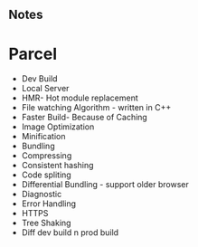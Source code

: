 ## Notes

# Parcel

- Dev Build
- Local Server
- HMR- Hot module replacement
- File watching Algorithm - written in C++
- Faster Build- Because of Caching
- Image Optimization
- Minification
- Bundling
- Compressing
- Consistent hashing
- Code spliting
- Differential Bundling - support older browser
- Diagnostic
- Error Handling
- HTTPS
- Tree Shaking
- Diff dev build n prod build
